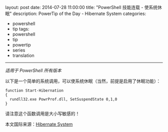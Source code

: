 ﻿layout: post
date: 2014-07-28 11:00:00
title: "PowerShell 技能连载 - 使系统休眠"
description: PowerTip of the Day - Hibernate System
categories:
- powershell
- tip
tags:
- powershell
- tip
- powertip
- series
- translation
---
_适用于 PowerShell 所有版本_

以下是一个简单的系统调用，可以使系统休眠（当然，前提是启用了休眠功能）：

    function Start-Hibernation
    {
      rundll32.exe PowrProf.dll, SetSuspendState 0,1,0
    }

请注意这个函数调用是大小写敏感的！

<!--more-->
本文国际来源：[Hibernate System](http://community.idera.com/powershell/powertips/b/tips/posts/hibernate-system)
